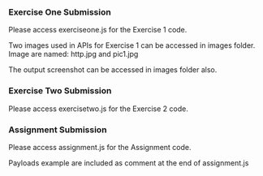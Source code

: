 ### Exercise One Submission

Please access exerciseone.js for the Exercise 1 code.

Two images used in APIs for Exercise 1 can be accessed in images folder. Image are named: http.jpg and pic1.jpg

The output screenshot can be accessed in images folder also.

### Exercise Two Submission

Please access exercisetwo.js for the Exercise 2 code.

### Assignment Submission

Please access assignment.js for the Assignment code.

Payloads example are included as comment at the end of assignment.js